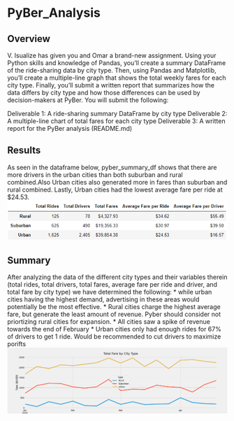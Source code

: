 # PyBer_Analysis

## Overview
V. Isualize has given you and Omar a brand-new assignment. Using your Python skills and knowledge of Pandas, you’ll create a summary DataFrame of the ride-sharing data by city type. Then, using Pandas and Matplotlib, you’ll create a multiple-line graph that shows the total weekly fares for each city type. Finally, you’ll submit a written report that summarizes how the data differs by city type and how those differences can be used by decision-makers at PyBer.
You will submit the following:

Deliverable 1: A ride-sharing summary DataFrame by city type
Deliverable 2: A multiple-line chart of total fares for each city type
Deliverable 3: A written report for the PyBer analysis (README.md)
## Results
As seen in the dataframe below, pyber_summary_df shows that there are more drivers in the urban cities than both suburban and rural combined.Also Urban cities also generated more in fares than suburban and rural combined. Lastly, Urban cities had the lowest average fare per ride at $24.53.
![pyber_summary_df](pyber_summary_df.PNG)


## Summary
After analyzing the data of the different city types and their variables therein (total rides, total drivers, total fares, average fare per ride and driver, and total fare by city type) we have determined the following:
    * while urban cities having the highest demand, advertising in these areas would potentially be the most effective.
    * Rural cities charge the highest average fare, but generate the least amount of revenue. Pyber should consider not priortizing rural cities for expansion.
    * All cities saw a spike of revenue towards the end of February
    * Urban cities only had enough rides for 67% of drivers to get 1 ride. Would be recommended to cut drivers to maximize porifts
![PyBer_fare_summary](Analysis/PyBer_fare_summary.png)